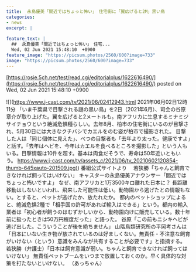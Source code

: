 ```yaml
---
title:  永島優美「間近ではちょっと怖い」　住宅街に「翼広げると2M」黒い鳥  
categories:
- news
excerpt: |
  
feature_text: |
  ##  永島優美「間近ではちょっと怖い」　住宅...
  Wed, 02 Jun 2021 15:48:10  +0900
feature_image: "https://picsum.photos/2560/600?image=733"
image: "https://picsum.photos/2560/600?image=733"
---
```


[https://rosie.5ch.net/test/read.cgi/editorialplus/1622616490/](https://rosie.5ch.net/test/read.cgi/editorialplus/1622616490/)
posted on Wed, 02 Jun 2021 15:48:10  +0900

<!--more-->

![](https://www.j-cast.com/tv/2021/06/02412943.html 2021年06月02日12時11分 「いま千葉県で目撃される謎の黒い鳥」を2日（2021年6月）、司会の谷原章介が取り上げた。翼を広げると2メートルも。南アフリカに生息するミナミジサイチョウという絶滅危惧種らしい。去年8月、柏市の住宅街にいるのが目撃され、5月30日には大きなクチバシでカエルをのむ姿が柏市で撮影された。 目撃した人は「同じ個体に見えた」、べつの目撃者も「去年より太った。健康ですよ」と話す。「去年はヘビを、今年はカエルを食べるところを撮影した」という人もいる。目撃情報は10件を超す。基本は肉食だそうで、寿命は50年近いともいう。 [https://www.j-cast.com/tv/assets_c/2021/06/tv_20210602120854-thumb-645xauto-201509.jpg)](https://www.j-cast.com/tv/assets_c/2021/06/tv_20210602120854-thumb-645xauto-201509.jpg)) 番組公式サイトより 　若狭勝「ちゃんと飼育できなければ飼ってはいけない」 キャスターの永島優美アナウンサー「間近ではちょっと怖いですよ」 なぜ、南アフリカと1万3500キロ離れた日本に？ 長距離移動はしないといわれ、飛来した可能性は低い。動物園から逃げたとの情報もない。とすると、ペットが逃げたか、放たれたか。 都内のペットショップによると、絶滅危惧2種で「相手国の許可があれば輸入はできる」という。都内の輸入業者は「初心者が飼うのはむずかしいから、動物園向けに販売している。数十年前に扱ったときは50万円程度だった」と語った。 谷原「この前もニシキヘビが逃げ出した。こういうことが後を絶ちません」 山階鳥類研究所の平岡考さんは「日本にいない生き物が放されているのは好ましくない。無責任・不注意な飼育がいけない（という）意識をみんなが共有することが必要です」と指摘する。 若狭勝（弁護士）「日本は飼育意識が弱い。ちゃんと飼育できなければ飼ってはいけない」 無責任ペットブームをいつまで放置しておくのか。早く具体的な対策を打たないといけない。 （あっちゃん）
